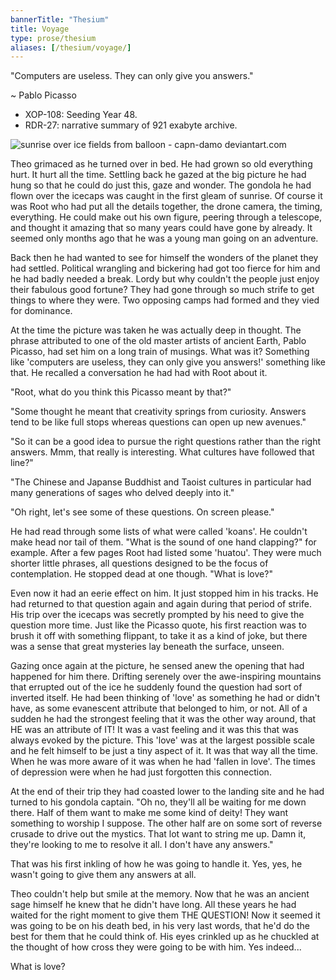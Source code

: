 ```yaml
--- 
bannerTitle: "Thesium" 
title: Voyage 
type: prose/thesium
aliases: [/thesium/voyage/]
---
```


<div class="quote">

"Computers are useless. They can only give you answers."

~ Pablo Picasso

</div>

<div class="data">

- XOP-108: Seeding Year 48.  
- RDR-27: narrative summary of 921 exabyte archive.  

</div>

![sunrise over ice fields from balloon - capn-damo deviantart.com](/images/thesium/sunrise-ice-balloon.jpg)

Theo grimaced as he turned over in bed. He had grown so old everything hurt. It
hurt all the time. Settling back he gazed at the big picture he had hung so that
he could do just this, gaze and wonder. The gondola he had flown over the
icecaps was caught in the first gleam of sunrise. Of course it was Root who had
put all the details together, the drone camera, the timing, everything. He could
make out his own figure, peering through a telescope, and thought it amazing
that so many years could have gone by already. It seemed only months ago that he
was a young man going on an adventure.

Back then he had wanted to see for himself the wonders of the planet they had
settled. Political wrangling and bickering had got too fierce for him and he
had badly needed a break. Lordy but why couldn't the people just enjoy their
fabulous good fortune? They had gone through so much strife to get things to
where they were. Two opposing camps had formed and they vied for dominance.

At the time the picture was taken he was actually deep in thought. The phrase
attributed to one of the old master artists of ancient Earth, Pablo Picasso, had
set him on a long train of musings. What was it? Something like 'computers are
useless, they can only give you answers!' something like that. He recalled a
conversation he had had with Root about it.

"Root, what do you think this Picasso meant by that?"

"Some thought he meant that creativity springs from curiosity. Answers tend to
be like full stops whereas questions can open up new avenues." 

"So it can be a good idea to pursue the right questions rather than the right
answers. Mmm, that really is interesting. What cultures have followed that
line?"

"The Chinese and Japanse Buddhist and Taoist cultures in particular had many
generations of sages who delved deeply into it."

"Oh right, let's see some of these questions. On screen please."

He had read through some lists of what were called 'koans'. He couldn't make
head nor tail of them. "What is the sound of one hand clapping?" for example.
After a few pages Root had listed some 'huatou'. They were much shorter little
phrases, all questions designed to be the focus of contemplation. He stopped
dead at one though. "What is love?"

Even now it had an eerie effect on him. It just stopped him in his tracks. He
had returned to that question again and again during that period of strife. His
trip over the icecaps was secretly prompted by his need to give the question
more time. Just like the Picasso quote, his first reaction was to brush it off
with something flippant, to take it as a kind of joke, but there was a sense
that great mysteries lay beneath the surface, unseen.

Gazing once again at the picture, he sensed anew the opening that had happened
for him there. Drifting serenely over the awe-inspiring mountains that errupted
out of the ice he suddenly found the question had sort of inverted itself. He
had been thinking of 'love' as something he had or didn't have, as some
evanescent attribute that belonged to him, or not. All of a sudden he had the
strongest feeling that it was the other way around, that HE was an attribute of
IT! It was a vast feeling and it was this that was always evoked by the picture.
This 'love' was at the largest possible scale and he felt himself to be just a
tiny aspect of it. It was that way all the time. When he was more aware of
it was when he had 'fallen in love'. The times of depression were when he had
just forgotten this connection.

At the end of their trip they had coasted lower to the landing site and he had
turned to his gondola captain. "Oh no, they'll all be waiting for me down there.
Half of them want to make me some kind of deity! They want something to worship
I suppose. The other half are on some sort of reverse crusade to drive out the
mystics. That lot want to string me up. Damn it, they're looking to me to
resolve it all. I don't have any answers."

That was his first inkling of how he was going to handle it. Yes, yes, he wasn't
going to give them any answers at all.

Theo couldn't help but smile at the memory. Now that he was an ancient sage
himself he knew that he didn't have long. All these years he had waited for the
right moment to give them THE QUESTION! Now it seemed it was going to be on his
death bed, in his very last words, that he'd do the best for them that he could
think of. His eyes crinkled up as he chuckled at the thought of how cross they
were going to be with him. Yes indeed...

What is love?


